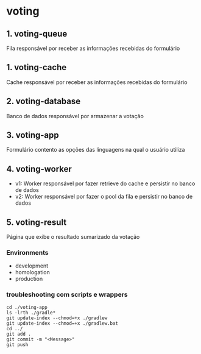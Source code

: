 # voting

## 1. voting-queue
Fila responsável por receber as informações recebidas do formulário

## 1. voting-cache
Cache responsável por receber as informações recebidas do formulário

## 2. voting-database
Banco de dados responsável por armazenar a votação

## 3. voting-app
Formulário contento as opções das linguagens na qual o usuário utiliza

## 4. voting-worker
- v1: Worker responsável por fazer retrieve do cache e persistir no banco de dados
- v2: Worker responsável por fazer o pool da fila e persistir no banco de dados

## 5. voting-result
Página que exibe o resultado sumarizado da votação


### Environments
- development
- homologation
- production

### troubleshooting com scripts e wrappers
```
cd ./voting-app
ls -lrth ./gradle*
git update-index --chmod=+x ./gradlew
git update-index --chmod=+x ./gradlew.bat
cd ../
git add .
git commit -m "<Message>"
git push
```
